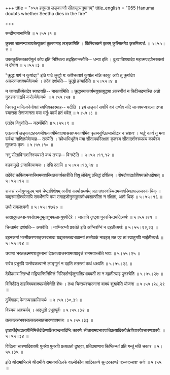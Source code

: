 +++
title = "०५५ हनुमता लङ्काग्नौ सीतामृत्यनुमानम्"
title_english = "055 Hanuma doubts whether Seetha dies in the fire"

+++


सन्दीप्यमानामिति  ॥  ५।५५।१  ॥   

  

कुत्सा चात्मन्यजायतेत्युक्तां कुत्सामाह लङ्कामिति । किंस्वित्कर्म कृतम्
कुत्सितमेव कृतमित्यर्थः  ॥  ५।५५।२  ॥   

  

उक्तकुत्सितकार्यमूलं कोप इति निश्चित्य तद्रहितान्स्तौति-- धन्या इति ।
दुःखातिशयादेव महात्मपदपौनरुक्त्यं न दोषाय  ॥  ५।५५।३  ॥   

  

"क्रुद्धः पापं न कुर्याद्यः" इति पाठे क्रुद्धो यः कश्चित्पापं कुर्यान्न
नञि काकुः अपि तु कुर्यादेव अकरणमशक्यमेवेत्यर्थः । तदेव दर्शयति--
क्रुद्धो हन्यादिति  ॥  ५।५५।४  ॥   

  

न जानातीत्येतदेव स्पष्टयति-- नाकार्यमिति ।
क्रुद्धस्याकार्यमयुक्तबुद्ध्या ऽकरणीयं न किञ्चिदप्यस्ति अतो
गुरुहननाद्यपि करोत्येवेत्यर्थः  ॥  ५।५५।५७  ॥   

  

धिगस्तु मामित्यनेनोक्तं स्वधिक्कारमाह-- यदीति । इयं लङ्कां सर्वापि वनं
दग्धैव यदि जानक्यप्यत्रत्या दग्धा स्यात्तदा तेनाजानता मया भर्तुः कार्यं
हतं भवेत्  ॥  ५।५५।८  ॥   

  

एतदेव विवृणोति-- यदर्थमिति  ॥  ५।५५।९  ॥   

  

एतत्कार्यं लङ्कादाहरूपमीषत्कार्यमिवाप्रयाससाध्यकार्यमिव
कृतमनुष्ठितमासीदत्र न संशयः । भर्तुः कार्यं तु मया सर्वथा
नाशितमेवेत्याह-- तस्येति । क्रोधाभिभूतेन मया सीतामपरिरक्षता कृतस्य
सीतादर्शनरूपस्य कार्यस्य मूलक्षयः कृतः  ॥  ५।५५।१०  ॥   

  

ननु सीताविनाशनिश्चयस्ते कथं तत्राह-- विनष्टेति  ॥  ५।५५।११,१२  ॥   

  

वडवामुखे ऽग्नावित्यन्वयः । दद्मि ददामि  ॥  ५।५५।१३,१४  ॥   

  

तदेवेदं कपित्वमनवस्थिमव्यवस्थितकार्यकारीति त्रिषु लोकेषु प्रसिद्धं
दर्शितम् । रोषदोषादक्षोविषयक्रोधदोषात्  ॥  ५।५५।१५  ॥   

  

राजसं रजोगुणमूलम् भावं चेष्टाविशेषम् अनीशं कार्यासमर्थम् अत
एवानवस्थितमव्यवस्थितफलजनकं धिक् । यद्यस्मादीश्वरेणापि समर्थेनापि मया
रागाद्रजोगुणमूलक्रोधवशात्सीता न रक्षिता, अतो धिक्  ॥  ५।५५।१६  ॥   

  

उभौ रामलक्ष्मणौ  ॥  ५।५५।१७२०  ॥   

  

साक्षादुपलब्धान्यपरोक्षमनुभूतशुभफलान्युपपेदिरे । जातानि दृष्ट्वा
पुनरचिन्तयदित्यर्थः  ॥  ५।५५।२१  ॥   

  

चिन्तामेव दर्शयति-- अथवेति । नाग्निरग्नौ प्रवर्तते इति अग्निरग्निं न
दहतीत्यर्थः  ॥  ५।५५।२२,२३  ॥   

  

दहनकर्मा भस्मीकरणसहजस्वभावा यद्यतस्तत्प्रभावान्मां तत्सेवकं नादहत् तत एव
तां स्प्रष्टुमपि नार्हतीत्यर्थः  ॥  ५।५५।२४  ॥   

  

त्रयाणां भरतलक्ष्मणशत्रुघ्नानां देवतात्वात्तस्यामग्र्यप्रवृत्ते
रामभयाच्चेति भावः  ॥  ५।५५।२५  ॥   

  

सर्वत्र प्रभुरपि यत्सेवकत्वान्मे लाङ्गूलं न दहति ततस्तां कथं धक्ष्यति  ॥ 
५।५५।२६  ॥   

  

देवीप्रभावात्सिन्धौ मद्विश्रान्तिनिमित्तं गिरिदर्शनहेतुनातिप्रभाववतीं
तां न दहतीत्याह पुनश्चेति  ॥  ५।५५।२७  ॥   

  

विनिर्दहेत् दाहविषयवाक्यप्रयोगेणेति शेषः । तथा चिन्तयंश्चारणानां वाक्यं
शुश्रावेति योजना  ॥  ५।५५।२८,२९  ॥   

  

दुर्विगाहम् केनाप्यसह्यमित्यर्थः  ॥  ५।५५।३०,३१  ॥   

  

विस्मय आश्चर्यम् । अद्भुतो ऽभूतपूर्वः  ॥  ५।५५।३२  ॥   

  

तत्कालसंभवस्तत्कालजातचारणवाक्यजः  ॥  ५।५५।३३  ॥   

  

दृष्टार्थैर्दृष्टप्रत्ययैर्निमित्तैर्दक्षिणाक्षिस्पन्दनादिभिः कारणैः
सीतारामप्रभावपातिव्रत्यादिरूपैर्ऋषिवाक्यैश्चारणवाक्यैः  ॥  ५।५५।३४  ॥   

  

विदित्वा चारणादिवाक्यैः पुनरेव पुनरपि प्रत्यक्षतो दुष्ट्वा,
प्रतिप्रयाणाय किष्किन्धां प्रति गन्तुं मतिं चकार  ॥  ५।५५।३५  ॥   

  

इति श्रीरामाभिरामे श्रीरामीये रामायणतिलके वाल्मीकीय आदिकाव्ये
सुन्दरकाण्डे पञ्चपञ्चाशः सर्गः  ॥  ५।५५  ॥   

  



